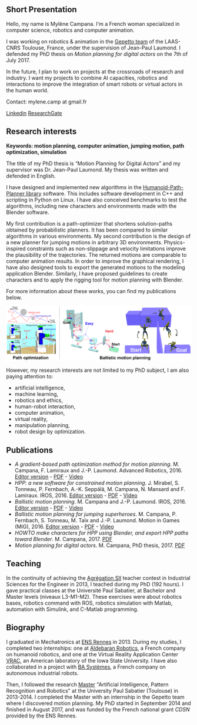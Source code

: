 ## Short Presentation

Hello, my name is Mylène Campana. I'm a French woman specialized in computer science, robotics and computer animation.

I was working on robotics & animation in the [Gepetto team](http://projects.laas.fr/gepetto/index.php) of the LAAS-CNRS Toulouse, France, under the supervision of Jean-Paul Laumond.
I defended my PhD thesis on _Motion planning for digital actors_ on the 7th of July 2017.

In the future, I plan to work on projects at the crossroads of research and industry. I want my projects to combine AI capacities, robotics and interactions to improve the integration of smart robots or virtual actors in the human world.

Contact: mylene.camp at gmail.fr

[Linkedin](https://www.linkedin.com/in/mylène-campana-7889a2b1)
[ResearchGate](https://www.researchgate.net/profile/Mylene_Campana)

## Research interests
**Keywords: motion planning, computer animation, jumping motion, path optimization, simulation**


The title of my PhD thesis is “Motion Planning for Digital Actors” and my supervisor was Dr. Jean-Paul Laumond. My thesis was written and defended in English.

I have designed and implemented new algorithms in the [Humanoid-Path-Planner library](http://humanoid-path-planner.github.io/hpp-doc/index.html) software. This includes software development in C++ and scripting in Python on Linux. I have also conceived benchmarks to test the algorithms, including new characters and environments made with the Blender software.

My first contribution is a path-optimizer that shortens solution-paths obtained by probabilistic planners. It has been compared to similar algorithms in various environments.
My second contribution is the design of a new planner for jumping motions in arbitrary 3D environments. Physics-inspired constraints such as non-slippage and velocity limitations improve the plausibility of the trajectories. The returned motions are comparable to computer animation results.
In order to improve the graphical rendering, I have also designed tools to export the generated motions to the modeling application Blender. Similarly, I have proposed guidelines to create characters and to apply the rigging tool for motion planning with Blender.

For more information about these works, you can find my publications below.

![Image](https://raw.githubusercontent.com/mylene-campana/mylene-campana.github.io/master/images/combined_images.png)


However, my research interests are not limited to my PhD subject, I am also paying attention to:

- artificial intelligence,
- machine learning,
- robotics and ethics,
- human-robot interaction,
- computer animation,
- virtual reality,
- manipulation planning,
- robot design by optimization.

## Publications

- *A gradient-based path optimization method for motion planning*. M. Campana, F. Lamiraux and J.-P. Laumond. Advanced Robotics, 2016. [Editor version](http://www.tandfonline.com/doi/full/10.1080/01691864.2016.1168317) - [PDF](https://hal.archives-ouvertes.fr/hal-01301233/document) - [Video](https://youtu.be/1MFn0en51qI)
- *HPP: a new software for constrained motion planning*. J. Mirabel, S. Tonneau, P. Fernbach, A.-K. Seppälä, M. Campana, N. Mansard and F. Lamiraux. IROS, 2016. [Editor version](http://ieeexplore.ieee.org/document/7759083/) - [PDF](https://hal.archives-ouvertes.fr/hal-01290850/document) - [Video](https://youtu.be/01K_nmax9E0)
- *Ballistic motion planning*. M. Campana and J.-P. Laumond. IROS, 2016. [Editor version](http://ieeexplore.ieee.org/document/7759230/) - [PDF](https://hal.archives-ouvertes.fr/hal-01288796v2/document) - [Video](https://youtu.be/vv_K7HqANmk)
- *Ballistic motion planning for jumping superheroes*. M. Campana, P. Fernbach, S. Tonneau, M. Taïx and J.-P. Laumond. Motion in Games (MIG), 2016. [Editor version](http://dl.acm.org/citation.cfm?doid=2994258.2994279) - [PDF](https://hal.archives-ouvertes.fr/hal-01366796/document) - [Video](https://youtu.be/GGisCV5BoHw)
- *HOWTO make characters for HPP using Blender, and export HPP paths toward Blender*. M. Campana, 2017. [PDF](https://github.com/mylene-campana/hpp-rbprm-corba/blob/convexCone/doc/character_creation/CharacterCreation.pdf)
- *Motion planning for digital actors*. M. Campana, PhD thesis, 2017. [PDF](https://hal-laas.archives-ouvertes.fr/tel-01591472/document)

## Teaching
In the continuity of achieving the [Agrégation SII](http://www.devenirenseignant.gouv.fr/cid98734/les-epreuves-de-l-agregation-externe-section-sciences-industrielles-de-l-ingenieur.html) teacher contest in Industrial Sciences for the Engineer in 2013, I teached during my PhD (192 hours). 
I gave practical classes at the Université Paul Sabatier, at Bachelor and Master levels (niveaux L3-M1-M2). These exercises were about robotics bases, robotics command with ROS, robotics simulation with Matlab, automation with Simulink, and C-Matlab programming.

## Biography
I graduated in Mechatronics at [ENS Rennes](http://www.mecatronique.ens-rennes.fr) in 2013. During my studies, I completed two internships: one at [Aldebaran Robotics](http://www.ald.softbankrobotics.com), a French company on humanoid robotics, and one at the Virtual Reality Application Center [VRAC](http://www.vrac.iastate.edu), an American laboratory of the Iowa State University. I have also collaborated in a project with [BA Systèmes](http://www.basystemes.com/fr/), a French company on autonomous industrial robots.

Then, I followed the research [Master](https://masterrodeco.wordpress.com) "Artificial Intelligence, Pattern Recognition and Robotics" at the University Paul Sabatier (Toulouse) in 2013-2014. I completed the Master with an internship in the Gepetto team where I discovered motion planning. My PhD started in September 2014 and finished in August 2017, and was funded by the French national grant _CDSN_ provided by the ENS Rennes.
